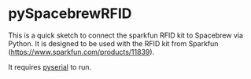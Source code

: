 pySpacebrewRFID
===============

This is a quick sketch to connect the sparkfun RFID kit to Spacebrew via Python. It is designed to be used with the RFID kit from Sparkfun (https://www.sparkfun.com/products/11839).

It requires [pyserial](http://pyserial.sourceforge.net/) to run. 
